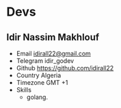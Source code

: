 # Devs

## Idir Nassim Makhlouf

- Email				idirall22@gmail.com
- Telegram			idir_godev
- Github			https://github.com/idirall22
- Country			Algeria
- Timezone			GMT +1
- Skills			
	- golang.


